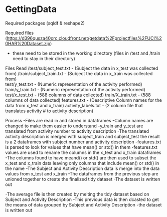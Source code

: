 GettingData
===========
Required packages (sqldf & reshape2)

Required files (https://d396qusza40orc.cloudfront.net/getdata%2Fprojectfiles%2FUCI%20HAR%20Dataset.zip)
 - these need to be stored in the working directory (files in /test and /train need to stay in their directory)

Files Read
/test/subject_test.txt   - (Subject the data in x_test was collected from)
/train/subject_train.txt - (Subject the data in x_train was collected from)  
test/y_test.txt          - (Numeric representation of the activity performed)
train/y_train.txt        - (Numeric representation of the activity performed)
test/x_test.txt          - (588 columns of data collected) 
train/X_train.txt        - (588 columns of data collected)
features.txt             - (Descriptive Column names for the data from x_test and x_train)
activity_labels.txt      - (2 column file that translates activity # to activity description)

Process
-Files are read in and stored in dataframes
-Column names are changed to make them easier to understand
-y_train and y_test are translated from activity number to activity description
-The translated activity description is merged with subject_train and subject_test 
 the result is a 2 dataframes with subject number and activity description
-features.txt is parsed to look for values that have mean() or std() in them
-features.txt values are used to rename the columns in the x_test and x_train dataframes
-The columns found to have meand() or std() are then used to subset the x_test and x_train data leaving only 
 columns that include mean() or std() in the name
-The Subject and Activity Description data is merge into the data values from x_test and x_train
-The dataframes from the previous step are unioned together to create the finalized tidy dataset
-The dataset is written out

-The average file is then created by melting the tidy dataset based on Subject and Activity Description
-This previous data is then dcasted to get the means of data grouped by Subject and Activity Description
-the dataset is written out
